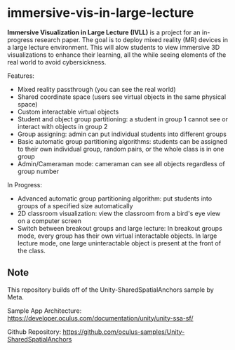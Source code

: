 # immersive-vis-in-large-lecture

**Immersive Visualization in Large Lecture (IVLL)** is a project for an in-progress research paper. The goal is to deploy mixed reality (MR) devices in a large lecture environment. This will alow students to view immersive 3D visualizations to enhance their learning, all the while seeing elements of the real world to avoid cybersickness.

Features:
- Mixed reality passthrough (you can see the real world)
- Shared coordinate space (users see virtual objects in the same physical space)
- Custom interactable virtual objects
- Student and object group partitioning: a student in group 1 cannot see or interact with objects in group 2
- Group assigning: admin can put individual students into different groups
- Basic automatic group partitioning algorithms: students can be assigned to their own individual group, random pairs, or the whole class is in one group
- Admin/Cameraman mode: cameraman can see all objects regardless of group number

In Progress:
- Advanced automatic group partitioning algorithm: put students into groups of a specified size automatically
- 2D classroom visualization: view the classroom from a bird's eye view on a computer screen
- Switch between breakout groups and large lecture: In breakout groups mode, every group has their own virtual interactable objects. In large lecture mode, one large uninteractable object is present at the front of the class.

## Note

This repository builds off of the Unity-SharedSpatialAnchors sample by Meta.

Sample App Architecture: https://developer.oculus.com/documentation/unity/unity-ssa-sf/

Github Repository: https://github.com/oculus-samples/Unity-SharedSpatialAnchors
